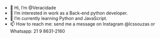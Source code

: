 - 👋 Hi, I’m @Veracidade
- 👀 I’m interested in work as a Back-end python developer.
- 🌱 I’m currently learning Python and JavaScript.
- 📫 How to reach me: send me a message on Instagram @lcssouzas or Whatsapp: 21 9 8631-2160

